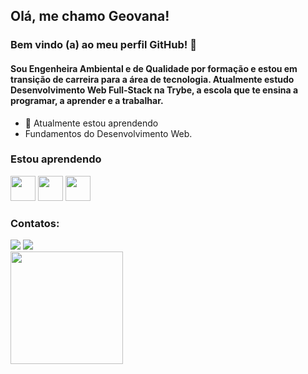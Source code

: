 ## Olá, me chamo Geovana! 

### Bem vindo (a) ao meu perfil GitHub! 👋

#### Sou Engenheira Ambiental e de Qualidade por formação e estou em transição de carreira para a área de tecnologia. Atualmente estudo Desenvolvimento Web Full-Stack na Trybe, a escola que te ensina a programar, a aprender e a trabalhar.

- 🌱 Atualmente estou aprendendo
- Fundamentos do Desenvolvimento Web. 


### Estou aprendendo

<img src="https://pt.dreamstime.com/logotipo-do-javascript-image136765881" width="40" height="40"/> <img src="https://cdn.jsdelivr.net/gh/devicons/devicon/icons/linux/linux-original.svg" width="40" height="40"/> <img src="https://trabalho-html.weebly.com/uploads/2/9/6/5/29653063/6785512.png?433" width="40" height="40"/>

### Contatos:

<div>
<a href="https://www.instagram.com/geovanaaugusta/" target="_blank"><img src="https://img.shields.io/badge/-Instagram-%23E4405F?style=for-the-badge&logo=instagram&logoColor=white" target="_blank"></a>
<a href="https://https://www.linkedin.com/in/geovana-augusta-46017a151/" target="_blank"><img src="https://img.shields.io/badge/-LinkedIn-%230077B5?style=for-the-badge&logo=linkedin&logoColor=white" target="_blank"></a>   
</div>

<div>
<a href="https://github.com/GeovanaAugusta>
<img height="180em" src="https://github-readme-stats.vercel.app/api/top-langs/?username=GeovanaAugusta&layout=compact&langs_count=7&theme=dracula"/>
<img height="180em" src="https://github-readme-stats.vercel.app/api?username=GeovanaAugusta&show_icons=true&theme=dracula&include_all_commits=true&count_private=true"/>
</div>
